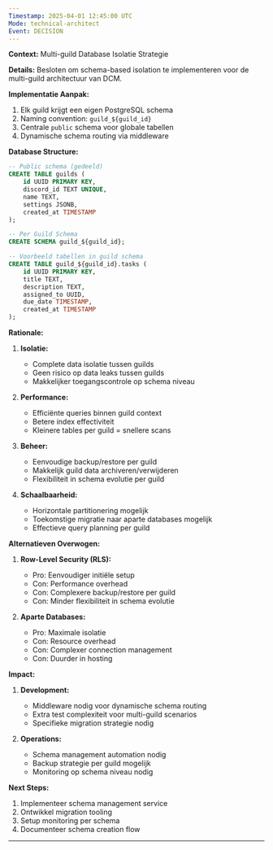 ```yaml
---
Timestamp: 2025-04-01 12:45:00 UTC
Mode: technical-architect
Event: DECISION
---
```


**Context:** Multi-guild Database Isolatie Strategie

**Details:**
Besloten om schema-based isolation te implementeren voor de multi-guild architectuur van DCM.

**Implementatie Aanpak:**
1. Elk guild krijgt een eigen PostgreSQL schema
2. Naming convention: `guild_${guild_id}`
3. Centrale `public` schema voor globale tabellen
4. Dynamische schema routing via middleware

**Database Structure:**
```sql
-- Public schema (gedeeld)
CREATE TABLE guilds (
    id UUID PRIMARY KEY,
    discord_id TEXT UNIQUE,
    name TEXT,
    settings JSONB,
    created_at TIMESTAMP
);

-- Per Guild Schema
CREATE SCHEMA guild_${guild_id};

-- Voorbeeld tabellen in guild schema
CREATE TABLE guild_${guild_id}.tasks (
    id UUID PRIMARY KEY,
    title TEXT,
    description TEXT,
    assigned_to UUID,
    due_date TIMESTAMP,
    created_at TIMESTAMP
);
```

**Rationale:**
1. **Isolatie:**
   - Complete data isolatie tussen guilds
   - Geen risico op data leaks tussen guilds
   - Makkelijker toegangscontrole op schema niveau

2. **Performance:**
   - Efficiënte queries binnen guild context
   - Betere index effectiviteit
   - Kleinere tables per guild = snellere scans

3. **Beheer:**
   - Eenvoudige backup/restore per guild
   - Makkelijk guild data archiveren/verwijderen
   - Flexibiliteit in schema evolutie per guild

4. **Schaalbaarheid:**
   - Horizontale partitionering mogelijk
   - Toekomstige migratie naar aparte databases mogelijk
   - Effectieve query planning per guild

**Alternatieven Overwogen:**
1. **Row-Level Security (RLS):**
   - Pro: Eenvoudiger initiële setup
   - Con: Performance overhead
   - Con: Complexere backup/restore per guild
   - Con: Minder flexibiliteit in schema evolutie

2. **Aparte Databases:**
   - Pro: Maximale isolatie
   - Con: Resource overhead
   - Con: Complexer connection management
   - Con: Duurder in hosting

**Impact:**
1. **Development:**
   - Middleware nodig voor dynamische schema routing
   - Extra test complexiteit voor multi-guild scenarios
   - Specifieke migration strategie nodig

2. **Operations:**
   - Schema management automation nodig
   - Backup strategie per guild mogelijk
   - Monitoring op schema niveau nodig

**Next Steps:**
1. Implementeer schema management service
2. Ontwikkel migration tooling
3. Setup monitoring per schema
4. Documenteer schema creation flow

---